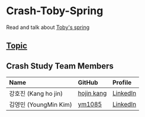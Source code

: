 # Crash-Toby-Spring

Read and talk about [Toby's spring](https://product.kyobobook.co.kr/detail/S000000935360)

## [Topic]()

## Crash Study Team Members

| **Name**               | **GitHub**                                    | **Profile**                                                     |
| :--------------------- | :-------------------------------------------- | :-------------------------------------------------------------- |
| 강호진 (Kang ho jin)   | [hojin kang](https://github.com/Jimmykang1210)     | [LinkedIn]()              |
| 김영민 (YoungMin Kim)  | [ym1085](https://github.com/ym1085)           | [LinkedIn](https://www.linkedin.com/in/youngmin-kim-1a245019a/) |
